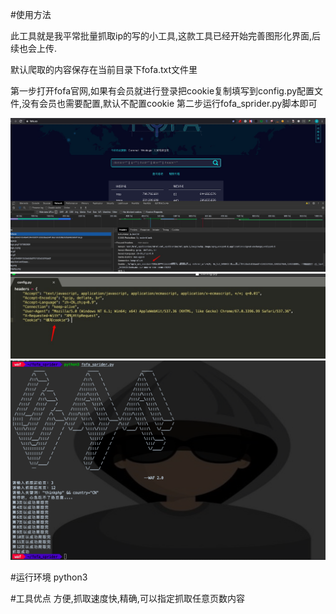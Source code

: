 #使用方法

此工具就是我平常批量抓取ip的写的小工具,这款工具已经开始完善图形化界面,后续也会上传.

默认爬取的内容保存在当前目录下fofa.txt文件里

第一步打开fofa官网,如果有会员就进行登录把cookie复制填写到config.py配置文件,没有会员也需要配置,默认不配置cookie
第二步运行fofa_sprider.py脚本即可

![1.png](/1.png)
![3.png](/3.png)
![2.png](/2.png)

#运行环境
python3



#工具优点
方便,抓取速度快,精确,可以指定抓取任意页数内容